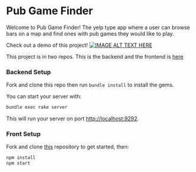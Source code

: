 # Pub Game Finder

Welcome to Pub Game Finder! The yelp type app where a user can browse bars on a map and find ones with pub games they would like to play.

Check out a demo of this project!
[![IMAGE ALT TEXT HERE](https://img.youtube.com/vi/kx4etfuPt_A/0.jpg)](https://www.youtube.com/watch?v=kx4etfuPt_A)

This project is in two repos. This is the backend and the frontend is [here](https://github.com/Hank95/Phase-3-project-client)

### Backend Setup

Fork and clone this repo then run
`bundle install` to install the gems.

You can start your server with:

```sh
bundle exec rake server
```

This will run your server on port
[http://localhost:9292](http://localhost:9292).

### Front Setup

Fork and clone [this](https://github.com/Hank95/Phase-3-project-client) repository to get started, then:

```sh
npm install
npm start
```
